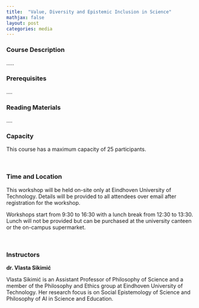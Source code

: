 ```yaml
---
title:  "Value, Diversity and Epistemic Inclusion in Science"
mathjax: false
layout: post
categories: media
---
```


### Course Description

.....

### Prerequisites 

....

### Reading Materials

....

### Capacity

This course has a maximum capacity of 25 participants.

<br>

### Time and Location

This workshop will be held on-site only at Eindhoven University of Technology. Details will be provided to all attendees over email after registration for the workshop.

Workshops start from 9:30 to 16:30 with a lunch break from 12:30 to 13:30. Lunch will not be provided but can be purchased at the university canteen or the on-campus supermarket. 

<br>

### Instructors

**dr. Vlasta Sikimić**

Vlasta Sikimić is an Assistant Professor of Philosophy of Science and a member of the Philosophy and Ethics group at Eindhoven University of Technology. Her research focus is on Social Epistemology of Science and Philosophy of AI in Science and Education.

